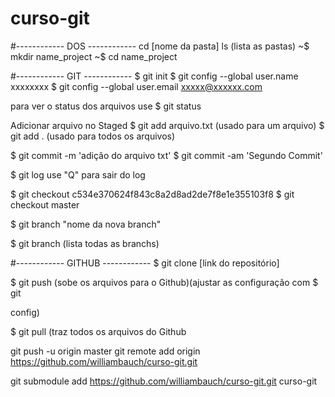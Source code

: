 # curso-git


#------------ DOS ------------ 
cd [nome da pasta]
ls (lista as pastas)
~$ mkdir name_project
~$ cd name_project

#------------ GIT ------------ 
$ git init 
$ git config --global user.name xxxxxxxx
$ git config --global user.email xxxxx@xxxxxx.com

para ver o status dos arquivos use
$ git status

Adicionar arquivo no Staged
$ git add arquivo.txt (usado para um arquivo)
$ git add . (usado para todos os arquivos)

$ git commit -m 'adição do arquivo txt'
$ git commit -am 'Segundo Commit'


$ git log
use "Q" para sair do log


$ git checkout c534e370624f843c8a2d8ad2de7f8e1e355103f8
$ git checkout master

$ git branch "nome da nova branch"

$ git branch (lista todas as branchs)

#------------ GITHUB ------------ 
$ git clone [link do repositório]

$ git push (sobe os arquivos para o Github)(ajustar as configuração com $ git 

config)

$ git pull (traz todos os arquivos do Github


git push -u origin master
git remote add origin https://github.com/williambauch/curso-git.git

git submodule add https://github.com/williambauch/curso-git.git curso-git
